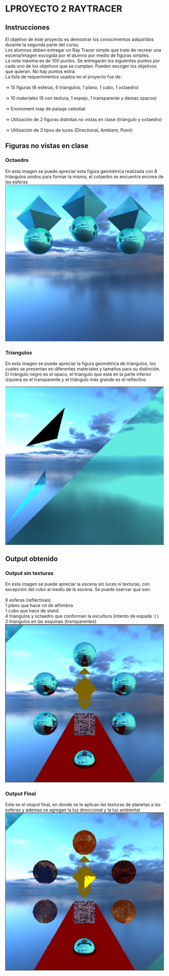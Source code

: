 # LPROYECTO 2 RAYTRACER

## Instrucciones 

El objetivo de éste proyecto es demostrar los conocimientos adquiridos durante la segunda parte del curso.
<br>
Los alumnos deben entregar un Ray Tracer simple que trate de recrear una escena/imagen escogida por el alumno por medio de figuras simples.
<br>
La nota máxima es de 100 puntos. Se entregarán los siguientes puntos por cada uno de los objetivos que se cumplan. Pueden escoger los objetivos que quieran. No hay puntos extra.
<br>
La lista de requerimientos usados en el proyecto fue de:
<br>
<br>
-> 15 figuras (6 esferas, 6 triangulos, 1 plano, 1 cubo, 1 octaedro)
<br>
<br>
-> 10 materiales (6 con textura, 1 espejo, 1 transparente y demas opacos)
<br>
<br>
-> Enviroment map de paisaje celestial
<br>
<br>
-> Utilización de 2 figuras distintas no vistas en clase (triángulo y octaedro)
<br>
<br>
-> Utilización de 3 tipos de luces (Directional, Ambient, Point)
<br>

## Figuras no vistas en clase 

### Octaedro

En esta imagen se puede apreciar esta figura geométrica realizada con 8 triángulos unidos para formar la misma, el cotaedro se encuentra encima de las esferas
<br>
<img src = './imas/octaedro_demo.jpeg' />

### Triangulos

En esta imagen se puede apreciar la figura geométrica de triangulos, los cuales se presentan en diferentes materiales y tamaños para su distinción. El triángulo negro es el opaco, el triangulo que está en la parte inferior izquiera es el transparente y el triángulo más grande es el reflectivo

<img src = './imas/output.png' />

## Output obtenido

### Output sin texturas 

En esta imagen se puede apreciar la escena sin luces ni texturas, con excepción del cubo al medio de la escena. Se puede oservar que son:
<br>
<br>
6 esferas (reflectivas)
<br>
1 plano que hace rol de alfombra
<br>
1 cubo que hace de stand 
<br>
4 triangulos y octaedro que conforman la escultura (intento de espada :( )
<br>
2 triangulos en las esquinas (transparentes) 
<br>
<img src = './imas/No_textures_nor_lights.jpeg' />

### Output Final 
Este es el otuput final, en donde se le aplican las texturas de planetas a las esferas y ademas se agregan la luz direccional y la luz ambiental
<br>
<img src = './imas/output_Proyecto.png' />
